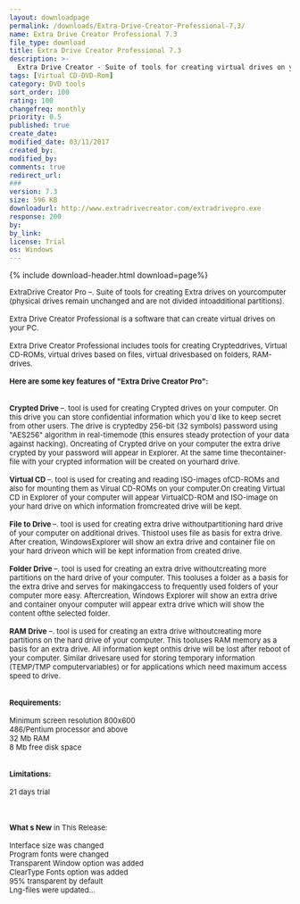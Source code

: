 ```yaml
---
layout: downloadpage
permalink: /downloads/Extra-Drive-Creator-Professional-7,3/
name: Extra Drive Creator Professional 7.3
file_type: download
title: Extra Drive Creator Professional 7.3
description: >-
  Extra Drive Creator - Suite of tools for creating virtual drives on your computer
tags: [Virtual CD-DVD-Rom]
category: DVD tools
sort_order: 100
rating: 100
changefreq: monthly
priority: 0.5
published: true
create_date: 
modified_date: 03/11/2017
created_by: 
modified_by: 
comments: true
redirect_url: 
### 
version: 7.3
size: 596 KB
downloadurl: http://www.extradrivecreator.com/extradrivepro.exe
response: 200
by: 
by_link: 
license: Trial
os: Windows
---
```


{% include download-header.html download=page%}

<p style="fix-download-text !important">
<p><font size="2">ExtraDrive Creator Pro –. Suite of tools for creating Extra drives on yourcomputer (physical drives remain unchanged and are not divided intoadditional partitions).<br />
<br />
Extra Drive Creator Professional is a software that can create virtual drives on your PC.<br />
<br />
Extra Drive Creator Professional includes tools for creating Crypteddrives, Virtual CD-ROMs, virtual drives based on files, virtual drivesbased on folders, RAM-drives.<br />
<br />
<span><strong>Here are some key features of "Extra Drive Creator Pro":</strong></span><br />
<br />
<br />
<strong>Crypted Drive </strong>–. tool is used for creating Crypted drives on your computer. On this drive you can store </font><font size="2">confidential information </font><font size="2">which you`d like to keep secret from other users. The drive is cryptedby 256-bit (32 symbols) password using "AES256" algorithm in real-timemode (this ensures steady protection of your data against hacking). Oncreating of Crypted drive on your computer the extra drive crypted by your password will appear in Explorer. At the same time thecontainer-file with your crypted information will be created on yourhard drive. <br />
<br />
<strong>Virtual CD </strong>–. tool is used for creating and reading ISO-images ofCD-ROMs and also for mounting them as Virual CD-ROMs on your computer.On creating Virtual CD in Explorer of your computer will appear VirtualCD-ROM and ISO-image on your hard drive on which information fromcreated drive will be kept. <br />
<br />
<strong>File to Drive </strong>–. tool is used for creating extra drive withoutpartitioning hard drive of your computer on additional drives. Thistool uses file as basis for extra drive. After creation, WindowsExplorer will show an extra drive and container file on your hard driveon which will be kept information from created drive.<br />
<br />
<strong>Folder Drive </strong>–. tool is used for creating an extra drive withoutcreating more partitions on the hard drive of your computer. This tooluses a folder as a basis for the extra drive and serves for makingaccess to frequently used folders of your computer more easy. Aftercreation, Windows Explorer will show an extra drive and container onyour computer will appear extra drive which will show the content ofthe selected folder.<br />
<br />
<strong>RAM Drive</strong> –. tool is used for creating an extra drive withoutcreating more partitions on the hard drive of your computer. This tooluses RAM memory as a basis for an extra drive. All information kept onthis drive will be lost after reboot of your computer. Similar drivesare used for storing temporary information (TEMP/TMP computervariables) or for applications which need maximum access speed to drive.<br />
<br />
<br />
<span><strong>Requirements:</strong></span><br />
<br />
Minimum screen resolution 800x600<br />
486/Pentium processor and above<br />
32 Mb RAM<br />
8 Mb free disk space<br />
<br />
<br />
<span><strong>Limitations:</strong></span><br />
<br />
21 days trial<br />
</font></p>
<div class="celltext_big"><br />
<br />
<font size="2"><strong>What s New</strong> in This Release:<br />
<br />
Interface size was changed<br />
Program fonts were changed<br />
Transparent Window option was added<br />
ClearType Fonts option was added<br />
95% transparent by default<br />
Lng-files were updated... </font></div></p>
